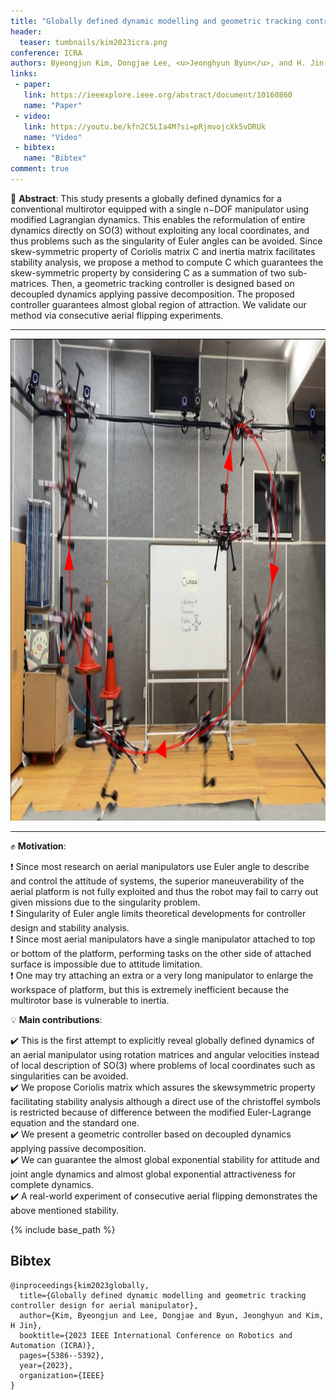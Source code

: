 ```yaml
---
title: "Globally defined dynamic modelling and geometric tracking controller design for aerial manipulator"
header:
  teaser: tumbnails/kim2023icra.png
conference: ICRA
authors: Byeongjun Kim, Dongjae Lee, <u>Jeonghyun Byun</u>, and H. Jin Kim
links:
 - paper:
   link: https://ieeexplore.ieee.org/abstract/document/10160860
   name: "Paper"
 - video:
   link: https://youtu.be/kfn2C5LIa4M?si=pRjmvojcXk5vDRUk
   name: "Video"
 - bibtex: 
   name: "Bibtex"
comment: true
---
```


📃 **Abstract**: This study presents a globally defined dynamics for a conventional multirotor equipped with a single n−DOF manipulator using modified Lagrangian dynamics. This enables the reformulation of entire dynamics directly on SO(3) without exploiting any local coordinates, and thus problems such as the singularity of Euler angles can be avoided. Since skew-symmetric property of Coriolis matrix C and inertia matrix facilitates stability analysis, we propose a method to compute C which guarantees the skew-symmetric property by considering C as a summation of two sub-matrices. Then, a geometric tracking controller is designed based on decoupled dynamics applying passive decomposition. The proposed controller guarantees almost global region of attraction. We validate our method via consecutive aerial flipping experiments.

---

<center><img src="/images/tumbnails/kim2023icra.png" width="1037" height="771"></center>

---

✊ **Motivation**: 

❗ Since most research on aerial manipulators use Euler angle to describe and control the attitude of systems, the superior maneuverability of the aerial platform is not fully exploited and thus the robot may fail to carry out given missions due to the singularity problem. <br>
❗ Singularity of Euler angle limits theoretical developments for controller design and stability analysis. <br> 
❗ Since most aerial manipulators have a single manipulator attached to top or bottom of the platform, performing tasks on the other side of attached surface is impossible due to attitude limitation. <br>
❗ One may try attaching an extra or a very long manipulator to enlarge the workspace of platform, but this is extremely inefficient because the multirotor base is vulnerable to inertia. <br>

💡 **Main contributions**: 

✔️ This is the first attempt to explicitly reveal globally defined dynamics of an aerial manipulator using rotation matrices and angular velocities instead of local description of SO(3) where problems of local coordinates such as singularities can be avoided. <br>
✔️ We propose Coriolis matrix which assures the skewsymmetric property facilitating stability analysis although a direct use of the christoffel symbols is restricted because of difference between the modified Euler-Lagrange equation and the standard one. <br>
✔️ We present a geometric controller based on decoupled dynamics applying passive decomposition. <br>
✔️ We can guarantee the almost global exponential stability for attitude and joint angle dynamics and almost global exponential attractiveness for complete dynamics. <br>
✔️ A real-world experiment of consecutive aerial flipping demonstrates the above mentioned stability. <br>

{% include base_path %}

## Bibtex <a id="bibtex"></a>
```
@inproceedings{kim2023globally,
  title={Globally defined dynamic modelling and geometric tracking controller design for aerial manipulator},
  author={Kim, Byeongjun and Lee, Dongjae and Byun, Jeonghyun and Kim, H Jin},
  booktitle={2023 IEEE International Conference on Robotics and Automation (ICRA)},
  pages={5386--5392},
  year={2023},
  organization={IEEE}
}
```

